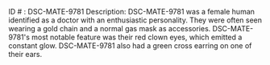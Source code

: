 ID # : DSC-MATE-9781
Description: DSC-MATE-9781 was a female human identified as a doctor with an enthusiastic personality. They were often seen wearing a gold chain and a normal gas mask as accessories. DSC-MATE-9781's most notable feature was their red clown eyes, which emitted a constant glow. DSC-MATE-9781 also had a green cross earring on one of their ears.